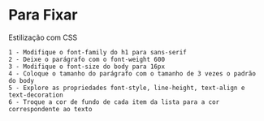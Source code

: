 # Para Fixar

Estilização com CSS

	1 - Modifique o font-family do h1 para sans-serif
	2 - Deixe o parágrafo com o font-weight 600
	3 - Modifique o font-size do body para 16px
	4 - Coloque o tamanho do parágrafo com o tamanho de 3 vezes o padrão do body
	5 - Explore as propriedades font-style, line-height, text-align e text-decoration
	6 - Troque a cor de fundo de cada item da lista para a cor correspondente ao texto
